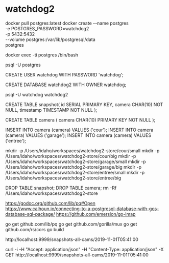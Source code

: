 # watchdog2

docker pull postgres:latest
docker create --name postgres \
-e POSTGRES_PASSWORD=watchdog2 \
-p 5432:5432 \
--volume postgres:/var/lib/postgresql/data \
postgres

docker exec -ti postgres /bin/bash

psql -U postgres

CREATE USER watchdog WITH PASSWORD 'watchdog';

CREATE DATABASE watchdog2 WITH OWNER watchdog;

psql -U watchdog watchdog2

CREATE TABLE snapshot(
    id SERIAL PRIMARY KEY,
    camera CHAR(10)         NOT NULL,
    timestamp TIMESTAMP     NOT NULL
);

CREATE TABLE camera (
    camera CHAR(10) PRIMARY KEY         NOT NULL
);

INSERT INTO camera (camera) VALUES ('cour');
INSERT INTO camera (camera) VALUES ('garage');
INSERT INTO camera (camera) VALUES ('entree');

mkdir -p /Users/idaho/workspaces/watchdog2-store/cour/small
mkdir -p /Users/idaho/workspaces/watchdog2-store/cour/big
mkdir -p /Users/idaho/workspaces/watchdog2-store/garage/small
mkdir -p /Users/idaho/workspaces/watchdog2-store/garage/big
mkdir -p /Users/idaho/workspaces/watchdog2-store/entree/small
mkdir -p /Users/idaho/workspaces/watchdog2-store/entree/big

DROP TABLE snapshot;
DROP TABLE camera;
rm -Rf /Users/idaho/workspaces/watchdog2-store

https://godoc.org/github.com/lib/pq#Open
https://www.calhoun.io/connecting-to-a-postgresql-database-with-gos-database-sql-package/
https://github.com/emersion/go-imap

go get github.com/lib/pq
go get github.com/gorilla/mux
go get github.com/rs/cors
go build


http://localhost:9999/snapshots-all-cams/2019-11-01T05:41:00


curl -i -H "Accept: application/json" -H "Content-Type: application/json" -X GET http://localhost:9999/snapshots-all-cams/2019-11-01T05:41:00
